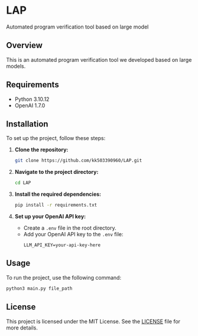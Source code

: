 # LAP
Automated program verification tool based on large model

## Overview
This is an automated program verification tool we developed based on large models.

## Requirements
- Python 3.10.12
- OpenAI 1.7.0

## Installation
To set up the project, follow these steps:

1. **Clone the repository:**
   ```bash
   git clone https://github.com/kk503390960/LAP.git
   ```

2. **Navigate to the project directory:**
   ```bash
   cd LAP
   ```

3. **Install the required dependencies:**
   ```bash
   pip install -r requirements.txt
   ```

4. **Set up your OpenAI API key:**
   - Create a `.env` file in the root directory.
   - Add your OpenAI API key to the `.env` file:
     ```plaintext
     LLM_API_KEY=your-api-key-here
     ```

## Usage
To run the project, use the following command:

```bash
python3 main.py file_path
```

## License
This project is licensed under the MIT License. See the [LICENSE](LICENSE) file for more details.
